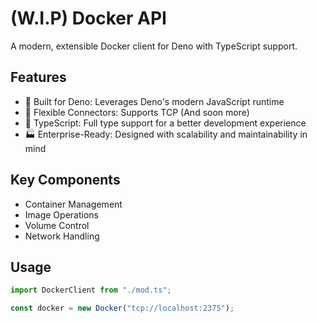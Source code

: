 # (W.I.P) Docker API

A modern, extensible Docker client for Deno with TypeScript support.

## Features

- 🦕 Built for Deno: Leverages Deno's modern JavaScript runtime
- 🔧 Flexible Connectors: Supports TCP (And soon more)
- 📘 TypeScript: Full type support for a better development experience
- 🏭 Enterprise-Ready: Designed with scalability and maintainability in mind

## Key Components

- Container Management
- Image Operations
- Volume Control
- Network Handling

## Usage

```typescript
import DockerClient from "./mod.ts";

const docker = new Docker("tcp://localhost:2375");
```